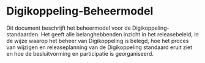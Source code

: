 # Digikoppeling-Beheermodel
Dit document beschrijft het beheermodel voor de Digikoppeling-standaarden. Het geeft alle belanghebbenden inzicht in het releasebeleid, in de wijze waarop het beheer van Digikoppeling is belegd, hoe het proces van wijzigen en releaseplanning van de Digikoppeling standaard eruit ziet en hoe de besluitvorming en participatie is georganiseerd. 
